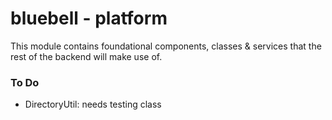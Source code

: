 # bluebell - platform
This module contains foundational components, classes & services that the rest of the backend will make use of.



### To Do
- DirectoryUtil: needs testing class
